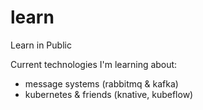 # learn
Learn in Public

Current technologies I'm learning about:
* message systems (rabbitmq & kafka)
* kubernetes & friends (knative, kubeflow)
